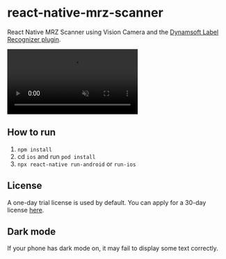 # react-native-mrz-scanner

React Native MRZ Scanner using Vision Camera and the [Dynamsoft Label Recognizer plugin](https://github.com/xulihang/vision-camera-dynamsoft-label-recognizer).


<video src="https://user-images.githubusercontent.com/5462205/204177715-b5644345-43b5-418a-afbc-a8277ef082c3.mp4" data-canonical-src="https://user-images.githubusercontent.com/5462205/204177715-b5644345-43b5-418a-afbc-a8277ef082c3.mp4" controls="controls" muted="muted" class="d-block rounded-bottom-2 border-top width-fit" style="max-height:640px;">

  </video>

## How to run

1. `npm install`
2. cd `ios` and run `pod install`
3. `npx react-native run-android` or `run-ios`

## License

A one-day trial license is used by default. You can apply for a 30-day license [here](https://www.dynamsoft.com/customer/license/trialLicense?product=dlr).

## Dark mode

If your phone has dark mode on, it may fail to display some text correctly.

